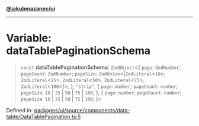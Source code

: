 [**@jakubmazanec/ui**](../README.md)

---

# Variable: dataTablePaginationSchema

> `const` **dataTablePaginationSchema**: `ZodObject`\<\{ `page`: `ZodNumber`; `pageCount`:
> `ZodNumber`; `pageSize`: `ZodUnion`\<\[`ZodLiteral`\<`10`\>, `ZodLiteral`\<`25`\>,
> `ZodLiteral`\<`50`\>, `ZodLiteral`\<`75`\>, `ZodLiteral`\<`100`\>\]\>; \}, `"strip"`, \{ `page`:
> `number`; `pageCount`: `number`; `pageSize`: `10` \| `25` \| `50` \| `75` \| `100`; \}, \{ `page`:
> `number`; `pageCount`: `number`; `pageSize`: `10` \| `25` \| `50` \| `75` \| `100`; \}\>

Defined in:
[packages/ui/source/components/data-table/DataTablePagination.ts:5](https://github.com/jakubmazanec/tools/blob/adfe44f908094c1d1cdf19837842b33066bbd9d7/packages/ui/source/components/data-table/DataTablePagination.ts#L5)
